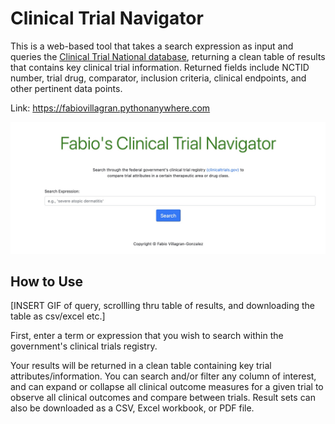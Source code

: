 # Clinical Trial Navigator

This is a web-based tool that takes a search expression as input and queries the [Clinical Trial National database](clinicaltrials.gov), returning a clean table of results that contains key clinical trial information. Returned fields include NCTID number, trial drug, comparator, inclusion criteria, clinical endpoints, and other pertinent data points.

Link:  https://fabiovillagran.pythonanywhere.com

![Homepage](Screenshot1.jpg)

## How to Use

[INSERT GIF of query, scrollling thru table of results, and downloading the table as csv/excel etc.]

First, enter a term or expression that you wish to search within the government's clinical trials registry.

Your results will be returned in a clean table containing key trial attributes/information.  You can search and/or filter any column of interest, and can expand or collapse all clinical outcome measures for a given trial to observe all clinical outcomes and compare between  trials. Result sets can also be downloaded as a CSV, Excel workbook, or PDF file.
